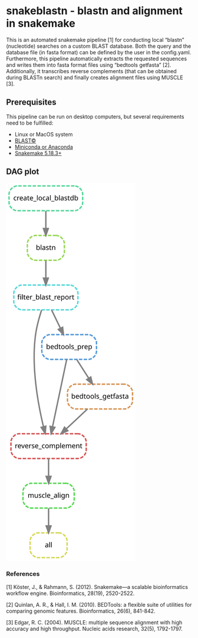 # snakeblastn - blastn and alignment in snakemake

This is an automated snakemake pipeline [1] for conducting local “blastn” (nucleotide) searches on a custom BLAST database. Both the query and the database file (in fasta format) can be defined by the user in the config.yaml. Furthermore, this pipeline automatically extracts the requested sequences and writes them into fasta format files using “bedtools getfasta” [2]. Additionally, it transcribes reverse complements (that can be obtained during BLASTn search) and finally creates alignment files using MUSCLE [3]. 

## Prerequisites

This pipeline can be run on desktop computers, but several requirements need to be fulfilled:

* Linux or MacOS system
* [BLAST&copy;](https://www.ncbi.nlm.nih.gov/books/NBK279690/)
* [Miniconda or Anaconda](https://docs.conda.io/projects/conda/en/latest/user-guide/install/)
* [Snakemake 5.18.3+](https://snakemake.readthedocs.io/en/stable/getting_started/installation.html)

## DAG plot

<img src="https://raw.githubusercontent.com/maxwagn/snakeblastn/main/dag.svg">


### References

[1] Köster, J., & Rahmann, S. (2012). Snakemake—a scalable bioinformatics workflow engine. Bioinformatics, 28(19), 2520-2522.

[2] Quinlan, A. R., & Hall, I. M. (2010). BEDTools: a flexible suite of utilities for comparing genomic features. Bioinformatics, 26(6), 841-842.

[3] Edgar, R. C. (2004). MUSCLE: multiple sequence alignment with high accuracy and high throughput. Nucleic acids research, 32(5), 1792-1797.




